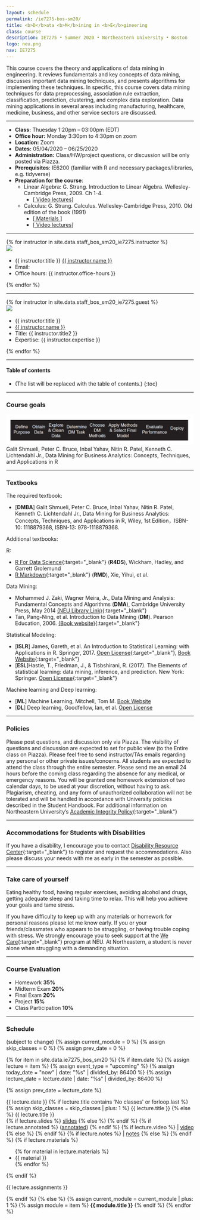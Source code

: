 ```yaml
---
layout: schedule
permalink: /ie7275-bos-sm20/
title: <b>D</b>ata <b>M</b>ining in <b>E</b>gineering
class: course
description: IE7275 • Summer 2020 • Northeastern University • Boston
logo: neu.png
nav: IE7275
---
```


This course covers the theory and applications of data mining in engineering. It reviews fundamentals and key concepts of data mining, discusses important data mining techniques, and presents algorithms for implementing these techniques. In specific, this course covers data mining techniques for data preprocessing, association rule extraction, classification, prediction, clustering, and complex data exploration. Data mining applications in several areas including manufacturing, healthcare, medicine, business, and other service sectors are discussed.

***

- **Class:** Thuesday 1:20pm – 03:00pm (EDT)
- **Office hour:** Monday 3:30pm to 4:30pm on zoom
- **Location:** Zoom
- **Dates:** 05/04/2020 – 06/25/2020
- **Administration:** Class/HW/project questions, or discussion will be only posted via Piazza.
- **Prerequisites**: IE6200 (familiar with R and necessary packages/libraries, e.g. tidyverse)
- **Preparation for the course**:
  - Linear Algebra: G. Strang. Introduction to Linear Algebra. Wellesley-Cambridge Press, 2009. Ch 1-4.
    - [<a href="https://studentlife.northeastern.edu/we-care/" target="_blank"> Video lectures</a>]
  - Calculus: G. Strang. Calculus. Wellesley-Cambridge Press, 2010. Old edition of the book (1991)
    - [<a href="https://ocw.mit.edu/ans7870/resources/Strang/Edited/Calculus/Calculus.pdf" target="_blank"> Materials </a>]
    - [<a href="https://ocw.mit.edu/resources/res-18-005-highlights-of-calculus-spring-2010/highlights_of_calculus/big-picture-of-calculus/" target="_blank"> Video lectures</a>]

***

<!-- Staff  -->
<div class="instructors clearfix">
  {% for instructor in site.data.staff_bos_sm20_ie7275.instructor %}
  <div class="instructor-profile-two-col">
    <a href="{{ instructor.url }}" target="_blank"><img src="{{ instructor.image | prepend: '/assets/img/' | relative_url }}" /></a>
    <ul class="instructor-info">
      <li><span>{{ instructor.title }}</span> <a href="{{ instructor.url }}" target="_blank">{{ instructor.name }}</a></li>
      <li><span>Email:</span>
        <a href="mailto:{{ instructor.email | encode_email }}" target="_blank">
        <i class="far fa-envelope" aria-hidden="true"></i>
        </a></li>
        <li><span>Office hours:</span> {{ instructor.office-hours }}</li>
    </ul>
  </div>
  {% endfor %}
</div>

***

<!-- Guest  -->
<div class="instructors clearfix">
  {% for instructor in site.data.staff_bos_sm20_ie7275.guest %}
  <div class="instructor-profile-two-col">
    <a href="{{ instructor.url }}" target="_blank"><img src="{{ instructor.image | prepend: '/assets/img/' | relative_url }}" /></a>
    <ul class="instructor-info">
      <li><span>{{ instructor.title }}</span> </li>
      <li><a href="{{ instructor.url }}" target="_blank">{{ instructor.name }}</a></li>
      <li><span>Title:</span> {{ instructor.title2 }}</li>
      <li><span>Expertise:</span> {{ instructor.expertise }}</li>
    </ul>
  </div>
  {% endfor %}
</div>

***

#### Table of contents
* (The list will be replaced with the table of contents.)
{:toc}

***
### Course goals
<div>
  <img src='/assets/img/ie7275/goal.png' alt='Course Goals' style="max-width:100%;">
</div>
Galit Shmueli, Peter C. Bruce, Inbal Yahav, Nitin R. Patel, Kenneth C. Lichtendahl Jr., Data Mining for Business Analytics: Concepts, Techniques, and Applications in R

***

### Textbooks

The required textbook:
- [**DMBA**] Galit Shmueli, Peter C. Bruce, Inbal Yahav, Nitin R. Patel, Kenneth C. Lichtendahl Jr., Data Mining for Business Analytics: Concepts, Techniques, and Applications in R, Wiley, 1st Edition，ISBN-10: 1118879368, ISBN-13: 978-1118879368.

Additional textbooks:

R: 
- [R For Data Science](https://r4ds.had.co.nz/){:target="\_blank"} (**R4DS**), Wickham, Hadley, and Garrett Grolemund
- [R Markdown](https://bookdown.org/yihui/rmarkdown/){:target="\_blank"} (**RMD**), Xie, Yihui, et al.

Data Mining: 
- Mohammed J. Zaki, Wagner Meira, Jr., Data Mining and Analysis: Fundamental Concepts and Algorithms (**DMA**), Cambridge University Press, May 2014 [(NEU Library Link)](https://onesearch.library.northeastern.edu/permalink/f/365rt0/NEU_ALMA51311637120001401){:target="\_blank"}
- Tan, Pang-Ning, et al. Introduction to Data Mining (**DM**). Pearson Education, 2006. [(Book website)](https://www-users.cs.umn.edu/~kumar001/dmbook/index.php){:target="\_blank"}

Statistical Modeling:
- [**ISLR**] James, Gareth, et al. An Introduction to Statistical Learning: with Applications in R. Springer, 2017. [Open License](https://static1.squarespace.com/static/5ff2adbe3fe4fe33db902812/t/6009dd9fa7bc363aa822d2c7/1611259312432/ISLR+Seventh+Printing.pdf){:target="\_blank"}, [Book Website](https://www.statlearning.com/){:target="\_blank"}
- [**ESL**]Hastie, T., Friedman, J., & Tisbshirani, R. (2017). The Elements of statistical learning: data mining, inference, and prediction. New York: Springer. [Open License](https://web.stanford.edu/~hastie/ElemStatLearn/){:target="\_blank"}

Machine learning and Deep learning:
- [**ML**] Machine Learning, Mitchell, Tom M. [Book Website](http://www.cs.cmu.edu/~tom/mlbook.html)
- [**DL**] Deep learning, Goodfellow, Ian, et al. [Open License](http://www.deeplearningbook.org/)

***

### Policies

Please post questions, and discussion only via Piazza. The visibility of questions and discussion are expected to set for public view (to the Entire class on Piazza). Please feel free to send instructor/TAs emails regarding any personal or other private issues/concerns.
All students are expected to attend the class through the entire semester. Please send me an email 24 hours before the coming class regarding the absence for any medical, or emergency reasons. You will be granted one homework extension of two calendar days, to be used at your discretion, without having to ask.
Plagiarism, cheating, and any form of unauthorized collaboration will not be tolerated and will be handled in accordance with University policies described in the Student Handbook. For additional information on Northeastern University’s [Academic Integrity Policy](http://www.northeastern.edu/osccr/academic-integrity-policy/){:target="\_blank"}

***

### Accommodations for Students with Disabilities

If you have a disability, I encourage you to contact [Disability Resource Center](http://www.northeastern.edu/drc/about-the-drc/){:target="\_blank"} to register and request the accommodations. Also please discuss your needs with me as early in the semester as possible.

***

### Take care of yourself

Eating healthy food, having regular exercises, avoiding alcohol and drugs, getting adequate sleep and taking time to relax. This will help you achieve your goals and tame stress.

If you have difficulty to keep up with any materials or homework for personal reasons please let me know early. If you or your friends/classmates who appears to be struggling, or having trouble coping with stress. We strongly encourage you to seek support at the [We Care](https://studentlife.northeastern.edu/we-care/){:target="\_blank"} program at NEU. At Northeastern, a student is never alone when struggling with a demanding situation.


***

### Course Evaluation

- Homework **35%**
-	Midterm Exam **20%**
- Final Exam **20%**
-	Project		**15%**
-	Class Participation	**10%**


***

### Schedule
(subject to change)
{% assign current_module = 0 %}
{% assign skip_classes = 0 %}
{% assign prev_date = 0 %}

{% for item in site.data.ie7275_bos_sm20 %}
{% if item.date %}
{% assign lecture = item %}
{% assign event_type = "upcoming" %}
{% assign today_date = "now" | date: "%s" | divided_by: 86400 %}
{% assign lecture_date = lecture.date | date: "%s" | divided_by: 86400 %}

{% assign prev_date = lecture_date %}

<tr class="{{ event_type }}">
    <th scope="row">{{ lecture.date }}</th>
    {% if lecture.title contains 'No classes' or forloop.last %}
      {% assign skip_classes = skip_classes | plus: 1 %}
      <td colspan="4" align="center">{{ lecture.title }}</td>
    {% else %}
    <td>
        <!--Lecture #{{ forloop.index | minus: current_module | minus: skip_classes }}-->
        <!--{% if lecture.lecturer %}({{ lecture.lecturer }}){% endif %}:-->
        <!--<br />-->
        {{ lecture.title }}
        <br />
        <!--[-->
            {% if lecture.slides %}
              <a href="{{ lecture.slides }}" target="_blank">slides</a>
            {% else %}
              <!--slides-->
            {% endif %}
            {% if lecture.annotated %}
              (<a href="{{ lecture.annotated }}" target="_blank">annotated</a>)
            {% endif %}
            {% if lecture.video %}
            | <a href="{{ lecture.video }}" target="_blank">video</a>
            {% else %}
            <!--| video-->
            {% endif %}
            {% if lecture.notes %}
            | <a href="{{ lecture.notes }}" target="_blank">notes</a>
            {% else %}
            <!--| notes-->
            {% endif %}
        <!--]-->
    </td>
    <td>
        {% if lecture.materials %}
        <ul>
        {% for material in lecture.materials %}
            <li>{{ material }}</li>
        {% endfor %}
        </ul>
        {% endif %}
    </td>
    <td>
        <p>{{ lecture.assignments }}</p>
    </td>
    {% endif %}
</tr>
{% else %}
{% assign current_module = current_module | plus: 1 %}
{% assign module = item %}
<tr class="info">
    <td colspan="5" align="center"><strong>{{ module.title }}</strong></td>
</tr>
{% endif %}
{% endfor %}
